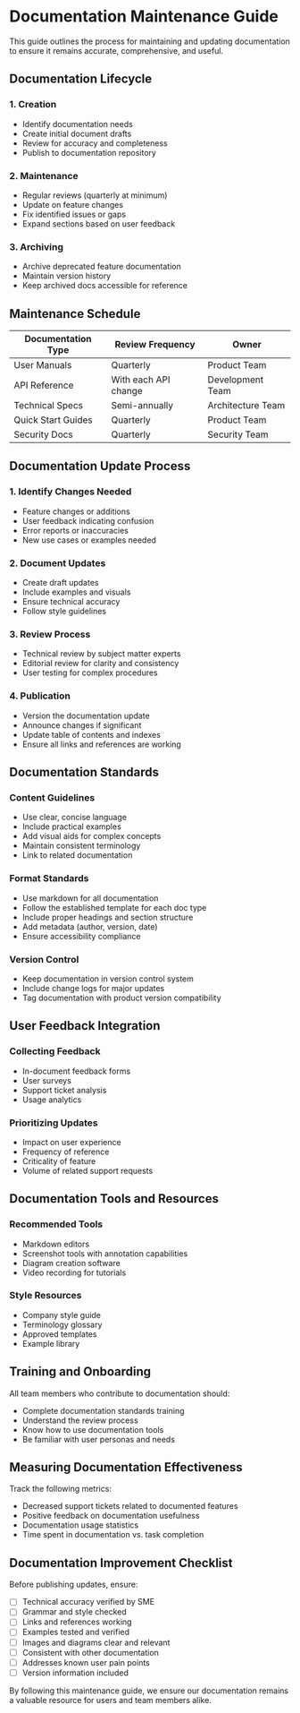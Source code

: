 
# Documentation Maintenance Guide

This guide outlines the process for maintaining and updating documentation to ensure it remains accurate, comprehensive, and useful.

## Documentation Lifecycle

### 1. Creation
- Identify documentation needs
- Create initial document drafts
- Review for accuracy and completeness
- Publish to documentation repository

### 2. Maintenance
- Regular reviews (quarterly at minimum)
- Update on feature changes
- Fix identified issues or gaps
- Expand sections based on user feedback

### 3. Archiving
- Archive deprecated feature documentation
- Maintain version history
- Keep archived docs accessible for reference

## Maintenance Schedule

| Documentation Type | Review Frequency | Owner |
|-------------------|-----------------|-------|
| User Manuals | Quarterly | Product Team |
| API Reference | With each API change | Development Team |
| Technical Specs | Semi-annually | Architecture Team |
| Quick Start Guides | Quarterly | Product Team |
| Security Docs | Quarterly | Security Team |

## Documentation Update Process

### 1. Identify Changes Needed
- Feature changes or additions
- User feedback indicating confusion
- Error reports or inaccuracies
- New use cases or examples needed

### 2. Document Updates
- Create draft updates
- Include examples and visuals
- Ensure technical accuracy
- Follow style guidelines

### 3. Review Process
- Technical review by subject matter experts
- Editorial review for clarity and consistency
- User testing for complex procedures

### 4. Publication
- Version the documentation update
- Announce changes if significant
- Update table of contents and indexes
- Ensure all links and references are working

## Documentation Standards

### Content Guidelines
- Use clear, concise language
- Include practical examples
- Add visual aids for complex concepts
- Maintain consistent terminology
- Link to related documentation

### Format Standards
- Use markdown for all documentation
- Follow the established template for each doc type
- Include proper headings and section structure
- Add metadata (author, version, date)
- Ensure accessibility compliance

### Version Control
- Keep documentation in version control system
- Include change logs for major updates
- Tag documentation with product version compatibility

## User Feedback Integration

### Collecting Feedback
- In-document feedback forms
- User surveys
- Support ticket analysis
- Usage analytics

### Prioritizing Updates
- Impact on user experience
- Frequency of reference
- Criticality of feature
- Volume of related support requests

## Documentation Tools and Resources

### Recommended Tools
- Markdown editors
- Screenshot tools with annotation capabilities
- Diagram creation software
- Video recording for tutorials

### Style Resources
- Company style guide
- Terminology glossary
- Approved templates
- Example library

## Training and Onboarding

All team members who contribute to documentation should:
- Complete documentation standards training
- Understand the review process
- Know how to use documentation tools
- Be familiar with user personas and needs

## Measuring Documentation Effectiveness

Track the following metrics:
- Decreased support tickets related to documented features
- Positive feedback on documentation usefulness
- Documentation usage statistics
- Time spent in documentation vs. task completion

## Documentation Improvement Checklist

Before publishing updates, ensure:
- [ ] Technical accuracy verified by SME
- [ ] Grammar and style checked
- [ ] Links and references working
- [ ] Examples tested and verified
- [ ] Images and diagrams clear and relevant
- [ ] Consistent with other documentation
- [ ] Addresses known user pain points
- [ ] Version information included

By following this maintenance guide, we ensure our documentation remains a valuable resource for users and team members alike.
